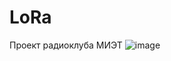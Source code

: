 # LoRa
Проект радиоклуба МИЭТ
![image](https://user-images.githubusercontent.com/56148732/116313929-19e19500-a7b7-11eb-9396-3a54d5f00215.png)
